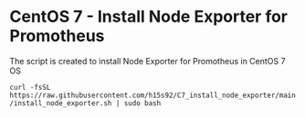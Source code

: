 # CentOS 7 - Install Node Exporter for Promotheus

The script is created to install Node Exporter for Promotheus in CentOS 7 OS

`curl -fsSL https://raw.githubusercontent.com/h15s92/C7_install_node_exporter/main/install_node_exporter.sh | sudo bash`

